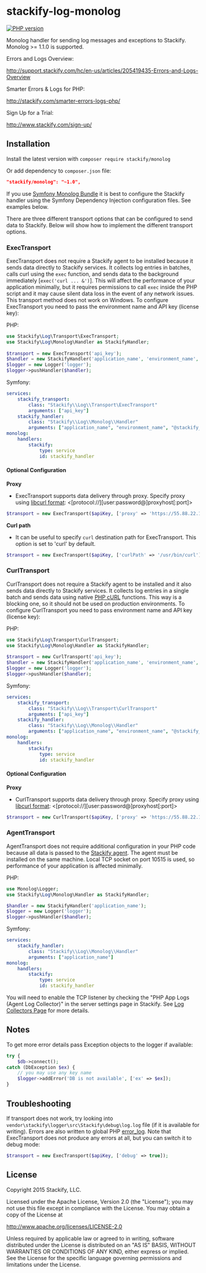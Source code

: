 stackify-log-monolog
================

[![PHP version](https://badge.fury.io/ph/stackify%2Fmonolog.svg)](http://badge.fury.io/ph/stackify%2Fmonolog)

Monolog handler for sending log messages and exceptions to Stackify.
Monolog >= 1.1.0 is supported.

Errors and Logs Overview:

http://support.stackify.com/hc/en-us/articles/205419435-Errors-and-Logs-Overview

Smarter Errors & Logs for PHP:

http://stackify.com/smarter-errors-logs-php/

Sign Up for a Trial:

http://www.stackify.com/sign-up/

## Installation

Install the latest version with `composer require stackify/monolog`

Or add dependency to `composer.json` file:
```json
"stackify/monolog": "~1.0",
```

If you use [Symfony Monolog Bundle](https://github.com/symfony/MonologBundle) it is best to configure the Stackify handler using the Symfony Dependency Injection configuration files. See examples below.

There are three different transport options that can be configured to send data to Stackify.  Below will show how to implement the different transport options.

### ExecTransport

ExecTransport does not require a Stackify agent to be installed because it sends data directly to Stackify services. It collects log entries in batches, calls curl using the ```exec``` function, and sends data to the background immediately [```exec('curl ... &')```]. This will affect the performance of your application minimally, but it requires permissions to call ```exec``` inside the PHP script and it may cause silent data loss in the event of any network issues. This transport method does not work on Windows. To configure ExecTransport you need to pass the environment name and API key (license key):

PHP:
```php
use Stackify\Log\Transport\ExecTransport;
use Stackify\Log\Monolog\Handler as StackifyHandler;
    
$transport = new ExecTransport('api_key');
$handler = new StackifyHandler('application_name', 'environment_name', $transport);
$logger = new Logger('logger');
$logger->pushHandler($handler);
```
   
Symfony: 
```yml
services:
    stackify_transport:
        class: "Stackify\\Log\\Transport\ExecTransport"
        arguments: ["api_key"]
    stackify_handler:
        class: "Stackify\\Log\\Monolog\\Handler"
        arguments: ["application_name", "environment_name", "@stackify_transport"]
monolog:
    handlers:
        stackify:
            type: service
            id: stackify_handler
```

#### Optional Configuration

<b>Proxy</b>
- ExecTransport supports data delivery through proxy. Specify proxy using [libcurl format](http://curl.haxx.se/libcurl/c/CURLOPT_PROXY.html): <[protocol://][user:password@]proxyhost[:port]>
```php
$transport = new ExecTransport($apiKey, ['proxy' => 'https://55.88.22.11:3128']);
```

<b>Curl path</b>
- It can be useful to specify ```curl``` destination path for ExecTransport. This option is set to 'curl' by default.
```php
$transport = new ExecTransport($apiKey, ['curlPath' => '/usr/bin/curl']);
```

### CurlTransport

CurlTransport does not require a Stackify agent to be installed and it also sends data directly to Stackify services. It collects log entries in a single batch and sends data using native [PHP cURL](http://php.net/manual/en/book.curl.php) functions. This way is a blocking one, so it should not be used on production environments. To configure CurlTransport you need to pass environment name and API key (license key):

PHP:
```php
use Stackify\Log\Transport\CurlTransport;
use Stackify\Log\Monolog\Handler as StackifyHandler;
    
$transport = new CurlTransport('api_key');
$handler = new StackifyHandler('application_name', 'environment_name', $transport);
$logger = new Logger('logger');
$logger->pushHandler($handler);
```

Symfony: 
```yml
services:
    stackify_transport:
        class: "Stackify\\Log\\Transport\CurlTransport"
        arguments: ["api_key"]
    stackify_handler:
        class: "Stackify\\Log\\Monolog\\Handler"
        arguments: ["application_name", "environment_name", "@stackify_transport"]
monolog:
    handlers:
        stackify:
            type: service
            id: stackify_handler
```

#### Optional Configuration

<b>Proxy</b>
- CurlTransport supports data delivery through proxy. Specify proxy using [libcurl format](http://curl.haxx.se/libcurl/c/CURLOPT_PROXY.html): <[protocol://][user:password@]proxyhost[:port]>
```php
$transport = new CurlTransport($apiKey, ['proxy' => 'https://55.88.22.11:3128']);
```

### AgentTransport

AgentTransport does not require additional configuration in your PHP code because all data is passed to the [Stackify agent](https://stackify.screenstepslive.com/s/3095/m/7787/l/119709-installation-for-linux). The agent must be installed on the same machine. Local TCP socket on port 10515 is used, so performance of your application is affected minimally.

PHP:
```php
use Monolog\Logger;
use Stackify\Log\Monolog\Handler as StackifyHandler;

$handler = new StackifyHandler('application_name');
$logger = new Logger('logger');
$logger->pushHandler($handler);
```

Symfony: 
```yml
services:
    stackify_handler:
        class: "Stackify\\Log\\Monolog\\Handler"
        arguments: ["application_name"]
monolog:
    handlers:
        stackify:
            type: service
            id: stackify_handler
```

You will need to enable the TCP listener by checking the "PHP App Logs (Agent Log Collector)" in the server settings page in Stackify. See [Log Collectors Page](http://docs.stackify.com/m/7787/l/302705-log-collectors) for more details.

## Notes

To get more error details pass Exception objects to the logger if available:
```php
try {
    $db->connect();
catch (DbException $ex) {
    // you may use any key name
    $logger->addError('DB is not available', ['ex' => $ex]);
}
```

## Troubleshooting
If transport does not work, try looking into ```vendor\stackify\logger\src\Stackify\debug\log.log``` file (if it is available for writing). Errors are also written to global PHP [error_log](http://php.net/manual/en/errorfunc.configuration.php#ini.error-log).
Note that ExecTransport does not produce any errors at all, but you can switch it to debug mode:
```php
$transport = new ExecTransport($apiKey, ['debug' => true]);
```

## License

Copyright 2015 Stackify, LLC.

Licensed under the Apache License, Version 2.0 (the "License");
you may not use this file except in compliance with the License.
You may obtain a copy of the License at

   http://www.apache.org/licenses/LICENSE-2.0

Unless required by applicable law or agreed to in writing, software
distributed under the License is distributed on an "AS IS" BASIS,
WITHOUT WARRANTIES OR CONDITIONS OF ANY KIND, either express or implied.
See the License for the specific language governing permissions and
limitations under the License.
